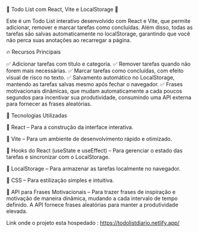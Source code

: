 📝 Todo List com React, Vite e LocalStorage 🚀

Este é um Todo List interativo desenvolvido com React e Vite, que permite adicionar, remover e marcar tarefas como concluídas. Além disso, todas as tarefas são salvas automaticamente no localStorage, garantindo que você não perca suas anotações ao recarregar a página.

🔥 Recursos Principais

✅ Adicionar tarefas com título e categoria.
✅ Remover tarefas quando não forem mais necessárias.
✅ Marcar tarefas como concluídas, com efeito visual de risco no texto.
✅ Salvamento automático no LocalStorage, mantendo as tarefas salvas mesmo após fechar o navegador.
✅ Frases motivacionais dinâmicas, que mudam automaticamente a cada poucos segundos para incentivar sua produtividade, consumindo uma API externa para fornecer as frases aleatórias.

🎨 Tecnologias Utilizadas

🔹 React – Para a construção da interface interativa.

🔹 Vite – Para um ambiente de desenvolvimento rápido e otimizado.

🔹 Hooks do React (useState e useEffect) – Para gerenciar o estado das tarefas e sincronizar com o LocalStorage.

🔹 LocalStorage – Para armazenar as tarefas localmente no navegador.

🔹 CSS – Para estilização simples e intuitiva.

🔹 API para Frases Motivacionais – Para trazer frases de inspiração e motivação de maneira dinâmica, mudando a cada intervalo de tempo definido. A API fornece frases aleatórias para manter a produtividade elevada.

Link onde o projeto esta hospedado : https://todolistdiario.netlify.app/
